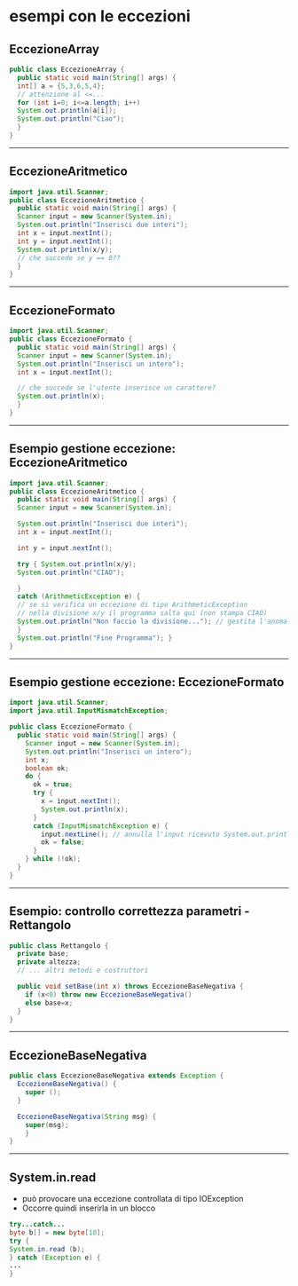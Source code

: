 # esempi con le eccezioni

## EccezioneArray

```java
public class EccezioneArray {
  public static void main(String[] args) {
  int[] a = {5,3,6,5,4};
  // attenzione al <=...
  for (int i=0; i<=a.length; i++) 
  System.out.println(a[i]);
  System.out.println("Ciao"); 
  }
}
```

---

## EccezioneAritmetico

```java
import java.util.Scanner; 
public class EccezioneAritmetico {
  public static void main(String[] args) { 
  Scanner input = new Scanner(System.in);
  System.out.println("Inserisci due interi"); 
  int x = input.nextInt();
  int y = input.nextInt();
  System.out.println(x/y);
  // che succede se y == 0??
  } 
}
```

---

## EccezioneFormato

```java
import java.util.Scanner; 
public class EccezioneFormato {
  public static void main(String[] args) { 
  Scanner input = new Scanner(System.in); 
  System.out.println("Inserisci un intero"); 
  int x = input.nextInt();

  // che succede se l'utente inserisce un carattere?
  System.out.println(x); 
  }
}
```

---

## Esempio gestione eccezione: EccezioneAritmetico


```java
import java.util.Scanner;
public class EccezioneAritmetico {
  public static void main(String[] args) { 
  Scanner input = new Scanner(System.in);

  System.out.println("Inserisci due interi");
  int x = input.nextInt();

  int y = input.nextInt();

  try { System.out.println(x/y);
  System.out.println("CIAO");

  }
  catch (ArithmeticException e) {
  // se si verifica un eccezione di tipo ArithmeticException
  // nella divisione x/y il programma salta qui (non stampa CIAO)
  System.out.println("Non faccio la divisione..."); // gestita l'anomalia, l'esecuzione riprende...
  }
  System.out.println("Fine Programma"); }
}
```

---

## Esempio gestione eccezione: EccezioneFormato

```java
import java.util.Scanner;
import java.util.InputMismatchException; 

public class EccezioneFormato {
  public static void main(String[] args) {
    Scanner input = new Scanner(System.in); 
    System.out.println("Inserisci un intero"); 
    int x; 
    boolean ok;
    do {
      ok = true; 
      try {
        x = input.nextInt();
        System.out.println(x); 
      }
      catch (InputMismatchException e) { 
        input.nextLine(); // annulla l'input ricevuto System.out.println("Ritenta...");
        ok = false;
      }
    } while (!ok);
  } 
}
```

---

## Esempio: controllo correttezza parametri - Rettangolo

```java
public class Rettangolo { 
  private base;
  private altezza;
  // ... altri metodi e costruttori

  public void setBase(int x) throws EccezioneBaseNegativa { 
    if (x<0) throw new EccezioneBaseNegativa()
    else base=x;
  } 
}
```

---

## EccezioneBaseNegativa

```java
public class EccezioneBaseNegativa extends Exception {
  EccezioneBaseNegativa() { 
    super ();
  }

  EccezioneBaseNegativa(String msg) { 
    super(msg);
    } 
}
```

---

## System.in.read

* può provocare una eccezione controllata di tipo IOException 
* Occorre quindi inserirla in un blocco

```java
try...catch...
byte b[] = new byte[10];
try {
System.in.read (b);
} catch (Exception e) {
...
}

```
